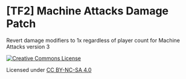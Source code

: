 # [TF2] Machine Attacks Damage Patch

Revert damage modifiers to 1x regardless of player count for Machine Attacks version 3

[![Creative Commons License](https://i.creativecommons.org/l/by-nc-sa/4.0/88x31.png)](http://creativecommons.org/licenses/by-nc-sa/4.0/)

Licensed under [CC BY-NC-SA 4.0](https://github.com/KatsuteTF/Machine-Attacks-Damage-Patch/blob/main/LICENSE)